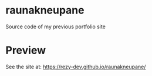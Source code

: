 # raunakneupane
Source code of my previous portfolio site

# Preview
See the site at: https://rezy-dev.github.io/raunakneupane/
